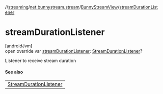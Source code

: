 //[streaming](../../../index.md)/[net.bunnystream.stream](../index.md)/[BunnyStreamView](index.md)/[streamDurationListener](stream-duration-listener.md)

# streamDurationListener

[androidJvm]\
open override var [streamDurationListener](stream-duration-listener.md): [StreamDurationListener](../-stream-duration-listener/index.md)?

Listener to receive stream duration

#### See also

| |
|---|
| [StreamDurationListener](../-stream-duration-listener/index.md) |
